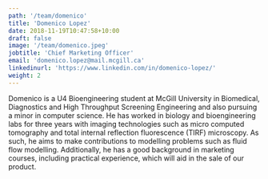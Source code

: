 ```yaml
---
path: '/team/domenico'
title: 'Domenico Lopez'
date: 2018-11-19T10:47:58+10:00
draft: false
image: '/team/domenico.jpeg'
jobtitle: 'Chief Marketing Officer'
email: 'domenico.lopez@mail.mcgill.ca'
linkedinurl: 'https://www.linkedin.com/in/domenico-lopez/'
weight: 2
---
```


Domenico is a U4 Bioengineering student at McGill University in Biomedical, Diagnostics and High Throughput Screening Engineering and also pursuing a minor in computer science. He has worked in biology and bioengineering labs for three years with imaging technologies such as micro computed tomography and total internal reflection fluorescence (TIRF) microscopy. As such, he aims to make contributions to modelling problems such as fluid flow modelling. Additionally, he has a good background in marketing courses, including practical experience, which will aid in the sale of our product.


